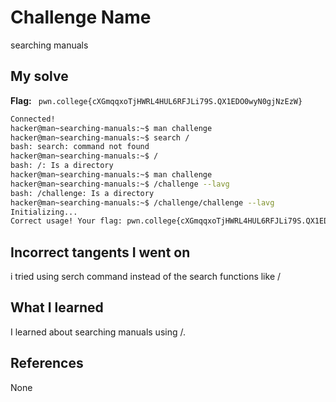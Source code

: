 # Challenge Name
searching manuals

## My solve
**Flag:** ` pwn.college{cXGmqqxoTjHWRL4HUL6RFJLi79S.QX1EDO0wyN0gjNzEzW}`

```bash
Connected!
hacker@man~searching-manuals:~$ man challenge
hacker@man~searching-manuals:~$ search /
bash: search: command not found
hacker@man~searching-manuals:~$ /
bash: /: Is a directory
hacker@man~searching-manuals:~$ man challenge
hacker@man~searching-manuals:~$ /challenge --lavg
bash: /challenge: Is a directory
hacker@man~searching-manuals:~$ /challenge/challenge --lavg
Initializing...
Correct usage! Your flag: pwn.college{cXGmqqxoTjHWRL4HUL6RFJLi79S.QX1EDO0wyN0gjNzEzW}
```
## Incorrect tangents I went on
i tried using serch command instead of the search functions like / 

## What I learned
I learned about searching manuals using /.

## References 
None
